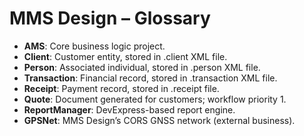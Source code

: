 # MMS Design – Glossary

- **AMS**: Core business logic project.
- **Client**: Customer entity, stored in .client XML file.
- **Person**: Associated individual, stored in .person XML file.
- **Transaction**: Financial record, stored in .transaction XML file.
- **Receipt**: Payment record, stored in .receipt file.
- **Quote**: Document generated for customers; workflow priority 1.
- **ReportManager**: DevExpress-based report engine.
- **GPSNet**: MMS Design’s CORS GNSS network (external business).
